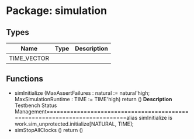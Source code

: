 # Package: simulation
## Types
| Name        | Type | Description |
| ----------- | ---- | ----------- |
| TIME_VECTOR |      |             |
## Functions
- simInitialize <font id="function_arguments">(MaxAssertFailures : natural := natural'high; MaxSimulationRuntime : TIME := TIME'high)</font> <font id="function_return">return ()</font>
**Description**
Testbench Status Management===========================================================================alias simInitialize					is work.sim_unprotected.initialize[NATURAL, TIME];
- simStopAllClocks <font id="function_arguments">()</font> <font id="function_return">return ()</font>
